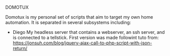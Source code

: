 DOMOTUX

Domotux is my personal set of scripts that aim to target my own home automation.
It is separated in several subsystems including:

- Diego
My headless server that contains a webserver, an ssh server, and is connected to a tellstick.
First version was made followint tuto from:
https://jonsuh.com/blog/jquery-ajax-call-to-php-script-with-json-return/


